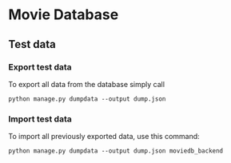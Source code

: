 # Movie Database

## Test data
### Export test data
To export all data from the database simply call
```
python manage.py dumpdata --output dump.json
```

### Import test data
To import all previously exported data, use this command:
```
python manage.py dumpdata --output dump.json moviedb_backend
```